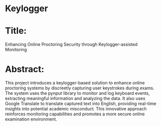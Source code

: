 # Keylogger


# Title:
Enhancing Online Proctoring Security through Keylogger-assisted Monitoring

# Abstract:

This project introduces a keylogger-based solution to enhance online proctoring systems by discreetly capturing user keystrokes during exams. The system uses the pynput library to monitor and log keyboard events, extracting meaningful information and analyzing the data. It also uses Google Translate to translate captured text into English, providing real-time insights into potential academic misconduct. This innovative approach reinforces monitoring capabilities and promotes a more secure online examination environment.
